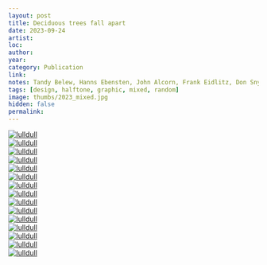 ```yaml
---
layout: post
title: Deciduous trees fall apart
date: 2023-09-24
artist: 
loc: 
author: 
year: 
category: Publication
link: 
notes: Tandy Belew, Hanns Ebensten, John Alcorn, Frank Eidlitz, Don Snyder, Luis F. Villa, Frank Chesek, Mo Lebowitz
tags: [design, halftone, graphic, mixed, random]
image: thumbs/2023_mixed.jpg
hidden: false
permalink:
---
```





<div class="post_image_rounded">
	<a href="{{ site.baseurl }}/images/posts/2023_mixed/001.jpg" target="_blank">
	<img src="{{ site.baseurl }}/images/posts/2023_mixed/001.jpg" alt="lulldull"></a>
</div>

<div class="post_image_rounded">
	<a href="{{ site.baseurl }}/images/posts/2023_mixed/002.jpg" target="_blank">
	<img src="{{ site.baseurl }}/images/posts/2023_mixed/002.jpg" alt="lulldull"></a>
</div>

<div class="post_image_rounded">
	<a href="{{ site.baseurl }}/images/posts/2023_mixed/003.jpg" target="_blank">
	<img src="{{ site.baseurl }}/images/posts/2023_mixed/003.jpg" alt="lulldull"></a>
</div>

<div class="post_image_rounded">
	<a href="{{ site.baseurl }}/images/posts/2023_mixed/004.jpg" target="_blank">
	<img src="{{ site.baseurl }}/images/posts/2023_mixed/004.jpg" alt="lulldull"></a>
</div>


<div class="post_image_rounded">
	<a href="{{ site.baseurl }}/images/posts/2023_mixed/011.jpg" target="_blank">
	<img src="{{ site.baseurl }}/images/posts/2023_mixed/011.jpg" alt="lulldull"></a>
</div>

<div class="post_image_rounded">
	<a href="{{ site.baseurl }}/images/posts/2023_mixed/012.jpg" target="_blank">
	<img src="{{ site.baseurl }}/images/posts/2023_mixed/012.jpg" alt="lulldull"></a>
</div>

<div class="post_image_rounded">
	<a href="{{ site.baseurl }}/images/posts/2023_mixed/005.jpg" target="_blank">
	<img src="{{ site.baseurl }}/images/posts/2023_mixed/005.jpg" alt="lulldull"></a>
</div>

<div class="post_image_rounded">
	<a href="{{ site.baseurl }}/images/posts/2023_mixed/006.jpg" target="_blank">
	<img src="{{ site.baseurl }}/images/posts/2023_mixed/006.jpg" alt="lulldull"></a>
</div>

<div class="post_image_rounded">
	<a href="{{ site.baseurl }}/images/posts/2023_mixed/007.jpg" target="_blank">
	<img src="{{ site.baseurl }}/images/posts/2023_mixed/007.jpg" alt="lulldull"></a>
</div>

<div class="post_image_rounded">
	<a href="{{ site.baseurl }}/images/posts/2023_mixed/008.jpg" target="_blank">
	<img src="{{ site.baseurl }}/images/posts/2023_mixed/008.jpg" alt="lulldull"></a>
</div>

<div class="post_image_rounded">
	<a href="{{ site.baseurl }}/images/posts/2023_mixed/009.jpg" target="_blank">
	<img src="{{ site.baseurl }}/images/posts/2023_mixed/009.jpg" alt="lulldull"></a>
</div>

<div class="post_image_rounded">
	<a href="{{ site.baseurl }}/images/posts/2023_mixed/010.jpg" target="_blank">
	<img src="{{ site.baseurl }}/images/posts/2023_mixed/010.jpg" alt="lulldull"></a>
</div>

<div class="post_image_rounded">
	<a href="{{ site.baseurl }}/images/posts/2023_mixed/013.jpg" target="_blank">
	<img src="{{ site.baseurl }}/images/posts/2023_mixed/013.jpg" alt="lulldull"></a>
</div>

<div class="post_image_rounded">
	<a href="{{ site.baseurl }}/images/posts/2023_mixed/015.jpg" target="_blank">
	<img src="{{ site.baseurl }}/images/posts/2023_mixed/015.jpg" alt="lulldull"></a>
</div>

<div class="post_image_rounded">
	<a href="{{ site.baseurl }}/images/posts/2023_mixed/014.jpg" target="_blank">
	<img src="{{ site.baseurl }}/images/posts/2023_mixed/014.jpg" alt="lulldull"></a>
</div>

